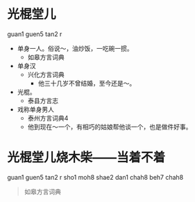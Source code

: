 # 光棍堂儿
guan1 guen5 tan2 r
+ 单身一人。俗说～，油炒饭，一吃碗一掼。
  * 如皋方言词典
+ 单身汉
  * 兴化方言词典
    - 他三十几岁不曾结婚，至今还是～。
+ 光棍。
  * 泰县方言志
+ 戏称单身男人
  * 泰州方言词典4
  - 他到现在～一个，有相巧的姑娘帮他谈一个，也是做件好事。

# 光棍堂儿烧木柴——当着不着
guan1 guen5 tan2 r sho1 moh8 shae2 dan1 chah8 beh7 chah8
> 如皋方言词典
